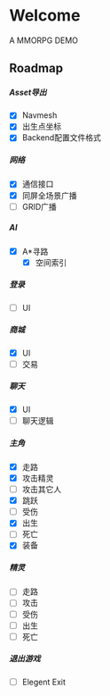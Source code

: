 # Welcome
A MMORPG DEMO


## __Roadmap__

##### __Asset导出__
  - [x] Navmesh
  - [x] 出生点坐标
  - [x] Backend配置文件格式
  
##### __网络__ 
  - [x] 通信接口
  - [x] 同屏全场景广播
  - [ ] GRID广播
  
##### __AI__
  - [x] A\*寻路
    - [x] 空间索引

##### __登录__
  - [ ] UI
  
##### __商城__
  - [x] UI
  - [ ] 交易
  
##### __聊天__
  - [x] UI
  - [ ] 聊天逻辑
  
##### __主角__
  - [x] 走路
  - [x] 攻击精灵
  - [ ] 攻击其它人
  - [x] 跳跃
  - [ ] 受伤
  - [x] 出生
  - [ ] 死亡
  - [x] 装备
  
##### __精灵__
  - [ ] 走路
  - [ ] 攻击
  - [ ] 受伤
  - [ ] 出生
  - [ ] 死亡

##### __退出游戏__
  - [ ] Elegent Exit


